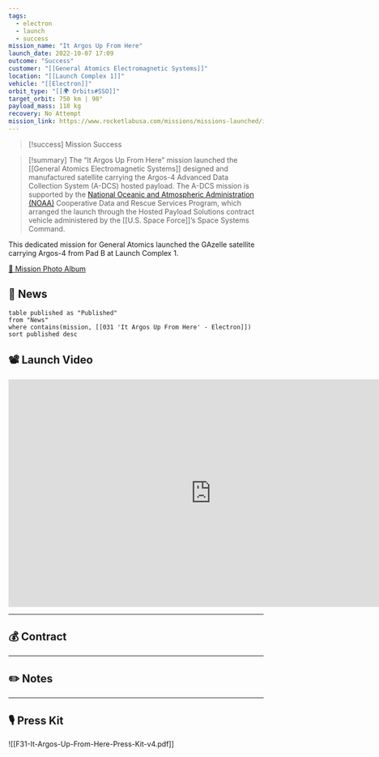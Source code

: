 ```yaml
---
tags:
  - electron
  - launch
  - success
mission_name: "It Argos Up From Here"
launch_date: 2022-10-07 17:09
outcome: "Success"
customer: "[[General Atomics Electromagnetic Systems]]"
location: "[[Launch Complex 1]]"
vehicle: "[[Electron]]"
orbit_type: "[[🌍 Orbits#SSO]]"
target_orbit: 750 km | 98°
payload_mass: 118 kg  
recovery: No Attempt
mission_link: https://www.rocketlabusa.com/missions/missions-launched/it-argos-up-from-here/
---
```

>[!success] Mission Success

>[!summary]
The “It Argos Up From Here” mission launched the [[General Atomics Electromagnetic Systems]] designed and manufactured satellite carrying the Argos-4 Advanced Data Collection System (A-DCS) hosted payload. The A-DCS mission is supported by the [National Oceanic and Atmospheric Administration (NOAA)](https://www.noaa.gov/) Cooperative Data and Rescue Services Program, which arranged the launch through the Hosted Payload Solutions contract vehicle administered by the [[U.S. Space Force]]’s Space Systems Command.
>
This dedicated mission for General Atomics launched the GAzelle satellite carrying Argos-4 from Pad B at Launch Complex 1.

[📸 Mission Photo Album](https://www.flickr.com/photos/rocketlab/albums/72177720302455707/)


## 📰 News
```dataview
table published as "Published"
from "News"
where contains(mission, [[031 'It Argos Up From Here' - Electron]])
sort published desc
```


## 📽️ Launch Video

<iframe width="800" height="450" src="https://www.youtube.com/embed/TffmQR1K04M" title="Rocket Lab&#39;s Electron - It Argos Up From Here Mission" frameborder="0" allow="accelerometer; autoplay; clipboard-write; encrypted-media; gyroscope; picture-in-picture; web-share" referrerpolicy="strict-origin-when-cross-origin" allowfullscreen></iframe>     

---
## 💰 Contract


---
## ✏️ Notes


---
## 🎙️ Press Kit

![[F31-It-Argos-Up-From-Here-Press-Kit-v4.pdf]]
